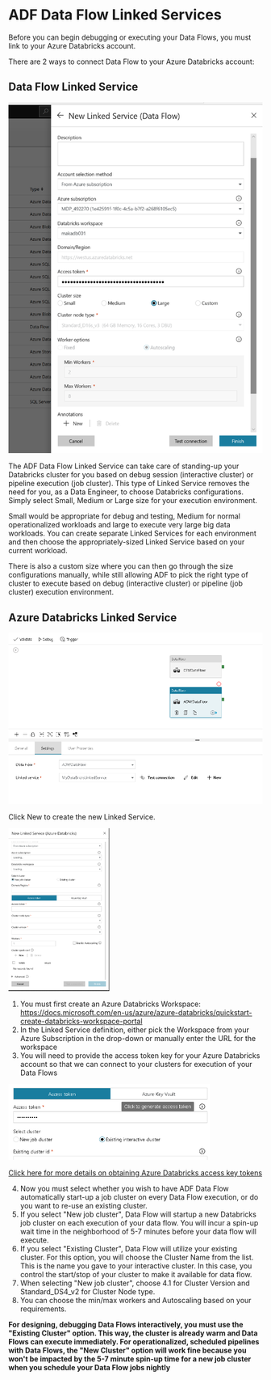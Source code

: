 # ADF Data Flow Linked Services

Before you can begin debugging or executing your Data Flows, you must link to your Azure Databricks account.

There are 2 ways to connect Data Flow to your Azure Databricks account:

## Data Flow Linked Service

![Data Flow Linked Service](../images/dataflowls.png "Data Flow Linked Service")

The ADF Data Flow Linked Service can take care of standing-up your Databricks cluster for you based on debug session (interactive cluster) or pipeline execution (job cluster). This type of Linked Service removes the need for you, as a Data Engineer, to choose Databricks configurations. Simply select Small, Medium or Large size for your execution environment.

Small would be appropriate for debug and testing, Medium for normal operationalized workloads and large to execute very large big data workloads. You can create separate Linked Services for each environment and then choose the appropriately-sized Linked Service based on your current workload.

There is also a custom size where you can then go through the size configurations manually, while still allowing ADF to pick the right type of cluster to execute based on debug (interactive cluster) or pipeline (job cluster) execution environment.

## Azure Databricks Linked Service

![Azure Databricks](../images/adb.png "databricks")

Click New to create the new Linked Service.

<img src="../images/dbls001.png" width="200">

1. You must first create an Azure Databricks Workspace: https://docs.microsoft.com/en-us/azure/azure-databricks/quickstart-create-databricks-workspace-portal
2. In the Linked Service definition, either pick the Workspace from your Azure Subscription in the drop-down or manually enter the URL for the workspace
3. You will need to provide the access token key for your Azure Databricks account so that we can connect to your clusters for execution of your Data Flows

<img src="../images/accesstoken.png" width="400">

[Click here for more details on obtaining Azure Databricks access key tokens](https://docs.databricks.com/api/latest/authentication.html#generate-token)

4. Now you must select whether you wish to have ADF Data Flow automatically start-up a job cluster on every Data Flow execution, or do you want to re-use an existing cluster.
5. If you select "New job cluster", Data Flow will startup a new Databricks job cluster on each execution of your data flow. You will incur a spin-up wait time in the neighborhood of 5-7 minutes before your data flow will execute.
6. If you select "Existing Cluster", Data Flow will utilize your existing cluster. For this option, you will choose the Cluster Name from the list. This is the name you gave to your interactive cluster. In this case, you control the start/stop of your cluster to make it available for data flow.
7. When selecting "New job cluster", choose 4.1 for Cluster Version and Standard_DS4_v2 for Cluster Node type.
8. You can choose the min/max workers and Autoscaling based on your requirements.

**For designing, debugging Data Flows interactively, you must use the "Existing Cluster" option. This way, the cluster is already warm and Data Flows can execute immediately. For operationalized, scheduled pipelines with Data Flows, the "New Cluster" option will work fine because you won't be impacted by the 5-7 minute spin-up time for a new job cluster when you schedule your Data Flow jobs nightly**
